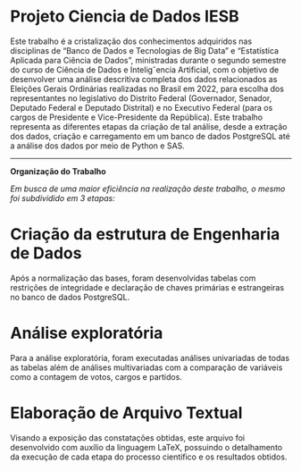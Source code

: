 # Projeto Ciencia de Dados IESB

Este trabalho é a cristalização dos conhecimentos adquiridos nas disciplinas de
“Banco de Dados e Tecnologias de Big Data” e “Estatística Aplicada para Ciência de
Dados”, ministradas durante o segundo semestre do curso de Ciência de Dados e Inteligˆencia
Artificial, com o objetivo de desenvolver uma análise descritiva completa dos dados
relacionados as Eleições Gerais Ordinárias realizadas no Brasil em 2022, para escolha
dos representantes no legislativo do Distrito Federal (Governador, Senador, Deputado
Federal e Deputado Distrital) e no Executivo Federal (para os cargos de Presidente e
Vice-Presidente da República). Este trabalho representa as diferentes etapas da criação de
tal análise, desde a extração dos dados, criação e carregamento em um banco de dados
PostgreSQL até a análise dos dados por meio de Python e SAS.


------------------------------------------------------------
**Organização do Trabalho**

*Em busca de uma maior eficiência na realização deste trabalho, o mesmo foi
subdividido em 3 etapas:*
#  Criação da estrutura de Engenharia de Dados
Após a normalização das bases, foram desenvolvidas tabelas com restrições de
integridade e declaração de chaves primárias e estrangeiras no banco de dados PostgreSQL.
# Análise exploratória
Para a análise exploratória, foram executadas análises univariadas de todas as
tabelas além de análises multivariadas com a comparação de variáveis como a contagem
de votos, cargos e partidos.
# Elaboração de Arquivo Textual
Visando a exposição das constatações obtidas, este arquivo foi desenvolvido com
auxílio da linguagem LaTeX, possuindo o detalhamento da execução de cada etapa do
processo científico e os resultados obtidos.
